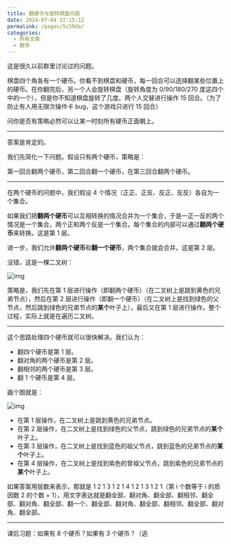 ```yaml
---
title: 翻硬币与旋转棋盘问题
date: 2024-07-04 22:15:12
permalink: /pages/5c59de/
categories:
  - 所有文章
  - 数学
---
```


这是很久以前群里讨论过的问题。

棋盘四个角各有一个硬币。你看不到棋盘和硬币，每一回合可以选择翻某些位置上的硬币。在你翻完后，另一个人会旋转棋盘（旋转角度为 0/90/180/270 度这四个中的一个），但是你不知道棋盘旋转了几度。两个人交替进行操作 15 回合。（为了防止有人用无限次操作卡 bug，这个游戏只进行 15 回合）

问你是否有策略必然可以让某一时刻所有硬币正面朝上。

***

答案是肯定的。

我们先简化一下问题。假设只有两个硬币，策略是：

第一回合翻两个硬币，第二回合翻一个硬币，在第三回合翻两个硬币。

***

在两个硬币的问题中，我们假设 4 个情况（正正、正反、反正、反反）各自为一个集合。

如果我们把**翻两个硬币**可以互相转换的情况合并为一个集合，于是一正一反的两个情况是一个集合，两个正和两个反是一个集合。每个集合的内部可以通过**翻两个硬币**来转换。这是第 1 层。

进一步，我们允许**翻两个硬币**和**翻一个硬币**，两个集合就会合并。这是第 2 层。

没错，这是一棵二叉树：

![img](/img/5c59de-0.drawio.png)

策略是，我们先在第 1 层进行操作（即翻两个硬币）（在二叉树上是跳到黄色的兄弟节点），然后在第 2 层进行操作（即翻一个硬币）（在二叉树上是找到绿色的父节点，然后跳到绿色的兄弟节点的**某个**叶子上），最后又在第 1 层进行操作。整个过程，实际上就是在遍历二叉树。

***

这个思路处理四个硬币就可以很快解决。我们认为：

- 翻四个硬币是第 1 层。
- 翻对角的两个硬币是第 2 层。
- 翻相邻的两个硬币是第 3 层。
- 翻 1 个硬币是第 4 层。

画个图就是：

![img](/img/5c59de-1.drawio.png)

- 在第 1 层操作，在二叉树上是跳到黄色的兄弟节点。
- 在第 2 层操作，在二叉树上是找到绿色的父节点，跳到绿色的兄弟节点的**某个**叶子上。
- 在第 3 层操作，在二叉树上是找到蓝色的祖父节点，跳到蓝色的兄弟节点的**某个**叶子上。
- 在第 4 层操作，在二叉树上是找到紫色的曾祖父节点，跳到紫色的兄弟节点的**某个**叶子上。

如果答案用层数来表示，那就是 1 2 1 3 1 2 1 4 1 2 1 3 1 2 1（第 i 个数等于 i 的质因数 2 的个数 + 1），用文字表达就是翻全部、翻对角、翻全部、翻相邻、翻全部、翻对角、翻全部、翻一个、翻全部、翻对角、翻全部、翻相邻、翻全部、翻对角、翻全部。

***

课后习题：如果有 8 个硬币？如果有 3 个硬币？（逃
